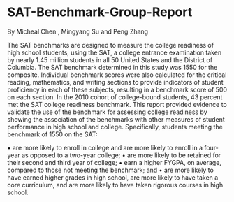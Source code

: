 # SAT-Benchmark-Group-Report
By Micheal Chen , Mingyang Su and Peng Zhang

The SAT benchmarks are designed to measure the college readiness of high school students, using the SAT, a college entrance examination taken by nearly 1.45 million students in all 50 United States and the District of Columbia. The SAT benchmark determined in this study was 1550 for the composite. Individual benchmark scores were also calculated for the critical reading, mathematics, and writing sections to provide indicators of student proficiency in each of these subjects, resulting in a benchmark score of 500 on each section. In the 2010 cohort of college-bound students, 43 percent met the SAT college readiness benchmark. This report provided evidence to validate the use of the benchmark for assessing college readiness by showing the association of the benchmarks with other measures of student performance in high school and college. Specifically, students meeting the benchmark of 1550 on the SAT:

• are more likely to enroll in college and are more likely to enroll in a four-year as opposed to a two-year college;
• are more likely to be retained for their second and third year of college; 
• earn a higher FYGPA, on average, compared to those not meeting the benchmark; and 
• are more likely to have earned higher grades in high school, are more likely to have taken a core curriculum, and are more likely to have taken rigorous courses in high school.
